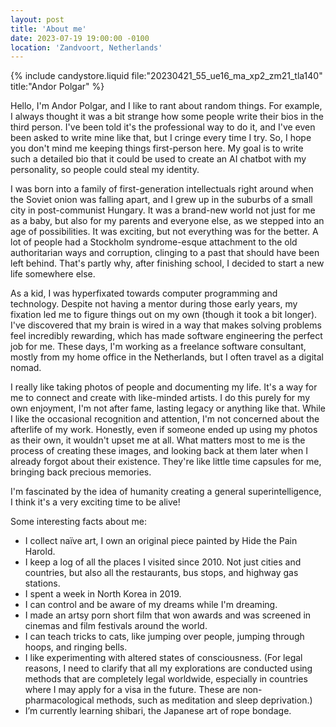 ```yaml
---
layout: post
title: 'About me'
date: 2023-07-19 19:00:00 -0100
location: 'Zandvoort, Netherlands'
---
```


{% include candystore.liquid file:"20230421_55_ue16_ma_xp2_zm21_tla140" title:"Andor Polgar" %}

Hello, I'm Andor Polgar, and I like to rant about random things. For example, I always thought it was a bit strange how some people write their bios in the third person. I've been told it's the professional way to do it, and I've even been asked to write mine like that, but I cringe every time I try. So, I hope you don't mind me keeping things first-person here. My goal is to write such a detailed bio that it could be used to create an AI chatbot with my personality, so people could steal my identity.

I was born into a family of first-generation intellectuals right around when the Soviet onion was falling apart, and I grew up in the suburbs of a small city in post-communist Hungary. It was a brand-new world not just for me as a baby, but also for my parents and everyone else, as we stepped into an age of possibilities. It was exciting, but not everything was for the better. A lot of people had a Stockholm syndrome-esque attachment to the old authoritarian ways and corruption, clinging to a past that should have been left behind. That's partly why, after finishing school, I decided to start a new life somewhere else.

As a kid, I was hyperfixated towards computer programming and technology. Despite not having a mentor during those early years, my fixation led me to figure things out on my own (though it took a bit longer). I've discovered that my brain is wired in a way that makes solving problems feel incredibly rewarding, which has made software engineering the perfect job for me. These days, I'm working as a freelance software consultant, mostly from my home office in the Netherlands, but I often travel as a digital nomad.

I really like taking photos of people and documenting my life. It's a way for me to connect and create with like-minded artists. I do this purely for my own enjoyment, I'm not after fame, lasting legacy or anything like that. While I like the occasional recognition and attention, I'm not concerned about the afterlife of my work. Honestly, even if someone ended up using my photos as their own, it wouldn't upset me at all. What matters most to me is the process of creating these images, and looking back at them later when I already forgot about their existence. They're like little time capsules for me, bringing back precious memories.

I'm fascinated by the idea of humanity creating a general superintelligence, I think it's a very exciting time to be alive!

Some interesting facts about me:
- I collect naïve art, I own an original piece painted by Hide the Pain Harold.
- I keep a log of all the places I visited since 2010. Not just cities and countries, but also all the restaurants, bus stops, and highway gas stations.
- I spent a week in North Korea in 2019.
- I can control and be aware of my dreams while I'm dreaming.
- I made an artsy porn short film that won awards and was screened in cinemas and film festivals around the world.
- I can teach tricks to cats, like jumping over people, jumping through hoops, and ringing bells.
- I like experimenting with altered states of consciousness. (For legal reasons, I need to clarify that all my explorations are conducted using methods that are completely legal worldwide, especially in countries where I may apply for a visa in the future. These are non-pharmacological methods, such as meditation and sleep deprivation.)
- I’m currently learning shibari, the Japanese art of rope bondage.
